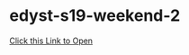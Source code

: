 # edyst-s19-weekend-2

[Click this Link to Open](https://venkatpantham.github.io/edyst-s19-weekend-2/index.html)
